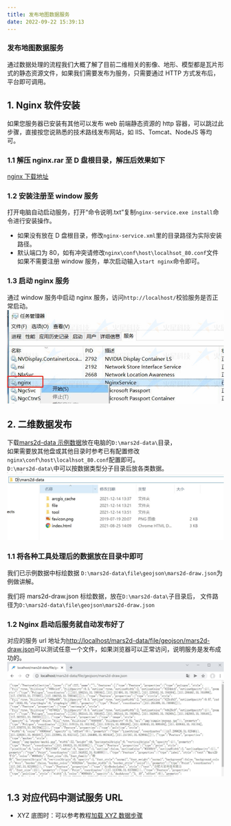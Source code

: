 ```yaml
---
title: 发布地图数据服务
date: 2022-09-22 15:39:13
---
```


 <h3> 发布地图数据服务</h3>

通过数据处理的流程我们大概了解了目前二维相关的影像、地形、模型都是瓦片形式的静态资源文件，如果我们需要发布为服务，只需要通过 HTTP 方式发布后，平台即可调用。

## 1. Nginx 软件安装

如果您服务器已安装有其他可以发布 web 前端静态资源的 http 容器，可以跳过此步骤，直接按您说熟悉的技术路线发布网站，如 IIS、Tomcat、NodeJS 等均可。

### 1.1 解压 nginx.rar 至 D 盘根目录，解压后效果如下

[nginx 下载地址](data.mars2d.cn/tool/nginx.rar)

### 1.2 安装注册至 window 服务

打开电脑自动启动服务，打开“命令说明.txt”复制`nginx-service.exe install`命令进行安装操作。

 - 如果没有放在 D 盘根目录，修改`nginx-service.xml`里的目录路径为实际安装路径。
 - 默认端口为 80，如有冲突请修改`nginx\conf\host\localhsot_80.conf`文件 <br />
如果不需要注册 window 服务，单次启动输入`start nginx`命令即可。

### 1.3 启动 nginx 服务

通过 window 服务中启动 nginx 服务，访问`http://localhost/`校验服务是否正常启动。
![配置图][1]

## 2. 二维数据发布

下载[mars2d-data 示例数据]()放在电脑的`D:\mars2d-data\`目录，<br />
如果需要放其他盘或其他目录时参考已有配置修改`nginx\conf\host\localhsot_80.conf`配置即可。<br />
`D:\mars2d-data\`中可以按数据类型分子目录后放各类数据。<br />
![配置图][2]

### 1.1 将各种工具处理后的数据放在目录中即可

我们已示例数据中标绘数据 `D:\mars2d-data\file\geojson\mars2d-draw.json`为例做讲解。

我们将 mars2d-draw.json 标绘数据，放在`D:\mars2d-data\`子目录后， 文件路径为`D:\mars2d-data\file\geojson\mars2d-draw.json`

### 1.2 Nginx 启动后服务就自动发布好了

对应的服务 url 地址为[http://localhost/mars2d-data/file/geojson/mars2d-draw.json](http://localhost/mars2d-data/file/geojson/mars2d-draw.json)可以测试任意一个文件，如果浏览器可以正常访问，说明服务是发布成功的。
![配置图][3]

## 1.3 对应代码中测试服务 URL

- XYZ 底图时：可以参考教程[加载 XYZ 数据步骤]()

[1]: ../public/image/data-server-nginx.jpg
[2]: ../public/image/data-server-path.jpg
[3]: ../public/image/data-server-demo.jpg
